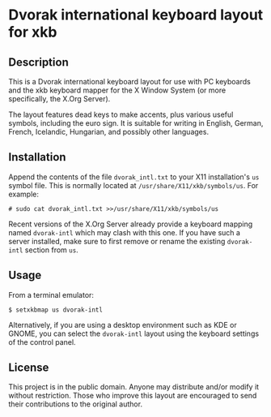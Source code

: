 Dvorak international keyboard layout for xkb
============================================


Description
-----------

This is a Dvorak international keyboard layout for use with PC
keyboards and the xkb keyboard mapper for the X Window System (or more
specifically, the X.Org Server).

The layout features dead keys to make accents, plus various useful
symbols, including the euro sign.  It is suitable for writing in
English, German, French, Icelandic, Hungarian, and possibly other
languages.


Installation
------------

Append the contents of the file `dvorak_intl.txt` to your X11
installation's `us` symbol file.  This is normally located at
`/usr/share/X11/xkb/symbols/us`.  For example:

```
# sudo cat dvorak_intl.txt >>/usr/share/X11/xkb/symbols/us
```

Recent versions of the X.Org Server already provide a keyboard mapping
named `dvorak-intl` which may clash with this one.  If you have such a
server installed, make sure to first remove or rename the existing
`dvorak-intl` section from `us`.


Usage
-----

From a terminal emulator:

```
$ setxkbmap us dvorak-intl
```

Alternatively, if you are using a desktop environment such as KDE or
GNOME, you can select the `dvorak-intl` layout using the keyboard
settings of the control panel.


License
-------

This project is in the public domain.  Anyone may distribute and/or
modify it without restriction.  Those who improve this layout are
encouraged to send their contributions to the original author.
